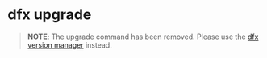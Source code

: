 # dfx upgrade

> **NOTE**: The upgrade command has been removed.  Please use the [dfx version manager][dfxvm] instead.

[dfxvm]: https://github.com/dfinity/dfxvm
